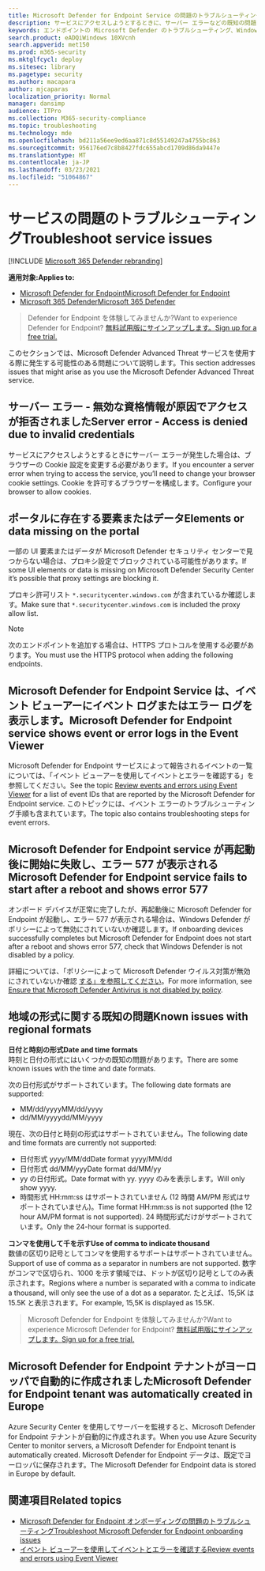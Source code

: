 ```yaml
---
title: Microsoft Defender for Endpoint Service の問題のトラブルシューティング
description: サービスにアクセスしようとするときに、サーバー エラーなどの既知の問題に対する解決策を見つけて回避します。
keywords: エンドポイントの Microsoft Defender のトラブルシューティング、Windows ATP のトラブルシューティング、サーバー エラー、アクセス拒否、無効な資格情報、データなし、ダッシュボード ポータル、許可、イベント ビューアー
search.product: eADQiWindows 10XVcnh
search.appverid: met150
ms.prod: m365-security
ms.mktglfcycl: deploy
ms.sitesec: library
ms.pagetype: security
ms.author: macapara
author: mjcaparas
localization_priority: Normal
manager: dansimp
audience: ITPro
ms.collection: M365-security-compliance
ms.topic: troubleshooting
ms.technology: mde
ms.openlocfilehash: bd211a56ee9ed6aa871c8d55149247a4755bc863
ms.sourcegitcommit: 956176ed7c8b8427fdc655abcd1709d86da9447e
ms.translationtype: MT
ms.contentlocale: ja-JP
ms.lasthandoff: 03/23/2021
ms.locfileid: "51064867"
---
```

# <a name="troubleshoot-service-issues"></a><span data-ttu-id="c937e-104">サービスの問題のトラブルシューティング</span><span class="sxs-lookup"><span data-stu-id="c937e-104">Troubleshoot service issues</span></span>

[!INCLUDE [Microsoft 365 Defender rebranding](../../includes/microsoft-defender.md)]

<span data-ttu-id="c937e-105">**適用対象:**</span><span class="sxs-lookup"><span data-stu-id="c937e-105">**Applies to:**</span></span>
- [<span data-ttu-id="c937e-106">Microsoft Defender for Endpoint</span><span class="sxs-lookup"><span data-stu-id="c937e-106">Microsoft Defender for Endpoint</span></span>](https://go.microsoft.com/fwlink/p/?linkid=2146631)
- [<span data-ttu-id="c937e-107">Microsoft 365 Defender</span><span class="sxs-lookup"><span data-stu-id="c937e-107">Microsoft 365 Defender</span></span>](https://go.microsoft.com/fwlink/?linkid=2118804)

> <span data-ttu-id="c937e-108">Defender for Endpoint を体験してみませんか?</span><span class="sxs-lookup"><span data-stu-id="c937e-108">Want to experience Defender for Endpoint?</span></span> [<span data-ttu-id="c937e-109">無料試用版にサインアップします。</span><span class="sxs-lookup"><span data-stu-id="c937e-109">Sign up for a free trial.</span></span>](https://www.microsoft.com/microsoft-365/windows/microsoft-defender-atp?ocid=docs-wdatp-pullalerts-abovefoldlink) 


<span data-ttu-id="c937e-110">このセクションでは、Microsoft Defender Advanced Threat サービスを使用する際に発生する可能性のある問題について説明します。</span><span class="sxs-lookup"><span data-stu-id="c937e-110">This section addresses issues that might arise as you use the Microsoft Defender Advanced Threat service.</span></span>

## <a name="server-error---access-is-denied-due-to-invalid-credentials"></a><span data-ttu-id="c937e-111">サーバー エラー - 無効な資格情報が原因でアクセスが拒否されました</span><span class="sxs-lookup"><span data-stu-id="c937e-111">Server error - Access is denied due to invalid credentials</span></span>
<span data-ttu-id="c937e-112">サービスにアクセスしようとするときにサーバー エラーが発生した場合は、ブラウザーの Cookie 設定を変更する必要があります。</span><span class="sxs-lookup"><span data-stu-id="c937e-112">If you encounter a server error when trying to access the service, you’ll need to change your browser cookie settings.</span></span>
<span data-ttu-id="c937e-113">Cookie を許可するブラウザーを構成します。</span><span class="sxs-lookup"><span data-stu-id="c937e-113">Configure your browser to allow cookies.</span></span>

## <a name="elements-or-data-missing-on-the-portal"></a><span data-ttu-id="c937e-114">ポータルに存在する要素またはデータ</span><span class="sxs-lookup"><span data-stu-id="c937e-114">Elements or data missing on the portal</span></span>
<span data-ttu-id="c937e-115">一部の UI 要素またはデータが Microsoft Defender セキュリティ センターで見つからない場合は、プロキシ設定でブロックされている可能性があります。</span><span class="sxs-lookup"><span data-stu-id="c937e-115">If some UI elements or data is missing on Microsoft Defender Security Center it’s possible that proxy settings are blocking it.</span></span>

<span data-ttu-id="c937e-116">プロキシ許可リスト `*.securitycenter.windows.com` が含まれているか確認します。</span><span class="sxs-lookup"><span data-stu-id="c937e-116">Make sure that `*.securitycenter.windows.com` is included the proxy allow list.</span></span>


> [!NOTE]
> <span data-ttu-id="c937e-117">次のエンドポイントを追加する場合は、HTTPS プロトコルを使用する必要があります。</span><span class="sxs-lookup"><span data-stu-id="c937e-117">You must use the HTTPS protocol when adding the following endpoints.</span></span>

## <a name="microsoft-defender-for-endpoint-service-shows-event-or-error-logs-in-the-event-viewer"></a><span data-ttu-id="c937e-118">Microsoft Defender for Endpoint Service は、イベント ビューアーにイベント ログまたはエラー ログを表示します。</span><span class="sxs-lookup"><span data-stu-id="c937e-118">Microsoft Defender for Endpoint service shows event or error logs in the Event Viewer</span></span>

<span data-ttu-id="c937e-119">Microsoft Defender [](event-error-codes.md) for Endpoint サービスによって報告されるイベントの一覧については、「イベント ビューアーを使用してイベントとエラーを確認する」を参照してください。</span><span class="sxs-lookup"><span data-stu-id="c937e-119">See the topic [Review events and errors using Event Viewer](event-error-codes.md) for a list of event IDs that are reported by the Microsoft Defender for Endpoint service.</span></span> <span data-ttu-id="c937e-120">このトピックには、イベント エラーのトラブルシューティング手順も含まれています。</span><span class="sxs-lookup"><span data-stu-id="c937e-120">The topic also contains troubleshooting steps for event errors.</span></span>

## <a name="microsoft-defender-for-endpoint-service-fails-to-start-after-a-reboot-and-shows-error-577"></a><span data-ttu-id="c937e-121">Microsoft Defender for Endpoint service が再起動後に開始に失敗し、エラー 577 が表示される</span><span class="sxs-lookup"><span data-stu-id="c937e-121">Microsoft Defender for Endpoint service fails to start after a reboot and shows error 577</span></span>

<span data-ttu-id="c937e-122">オンボード デバイスが正常に完了したが、再起動後に Microsoft Defender for Endpoint が起動し、エラー 577 が表示される場合は、Windows Defender がポリシーによって無効にされていないか確認します。</span><span class="sxs-lookup"><span data-stu-id="c937e-122">If onboarding devices successfully completes but Microsoft Defender for Endpoint does not start after a reboot and shows error 577, check that Windows Defender is not disabled by a policy.</span></span>

<span data-ttu-id="c937e-123">詳細については、「ポリシーによって Microsoft Defender ウイルス対策が無効にされていないか確認 [する」を参照してください](troubleshoot-onboarding.md#ensure-that-microsoft-defender-antivirus-is-not-disabled-by-a-policy)。</span><span class="sxs-lookup"><span data-stu-id="c937e-123">For more information, see [Ensure that Microsoft Defender Antivirus is not disabled by policy](troubleshoot-onboarding.md#ensure-that-microsoft-defender-antivirus-is-not-disabled-by-a-policy).</span></span>

## <a name="known-issues-with-regional-formats"></a><span data-ttu-id="c937e-124">地域の形式に関する既知の問題</span><span class="sxs-lookup"><span data-stu-id="c937e-124">Known issues with regional formats</span></span>

<span data-ttu-id="c937e-125">**日付と時刻の形式**</span><span class="sxs-lookup"><span data-stu-id="c937e-125">**Date and time formats**</span></span><br>
<span data-ttu-id="c937e-126">時刻と日付の形式にはいくつかの既知の問題があります。</span><span class="sxs-lookup"><span data-stu-id="c937e-126">There are some known issues with the time and date formats.</span></span> 

<span data-ttu-id="c937e-127">次の日付形式がサポートされています。</span><span class="sxs-lookup"><span data-stu-id="c937e-127">The following date formats are supported:</span></span>
- <span data-ttu-id="c937e-128">MM/dd/yyyy</span><span class="sxs-lookup"><span data-stu-id="c937e-128">MM/dd/yyyy</span></span>
- <span data-ttu-id="c937e-129">dd/MM/yyyy</span><span class="sxs-lookup"><span data-stu-id="c937e-129">dd/MM/yyyy</span></span>

<span data-ttu-id="c937e-130">現在、次の日付と時刻の形式はサポートされていません。</span><span class="sxs-lookup"><span data-stu-id="c937e-130">The following date and time formats are currently not supported:</span></span>
- <span data-ttu-id="c937e-131">日付形式 yyyy/MM/dd</span><span class="sxs-lookup"><span data-stu-id="c937e-131">Date format yyyy/MM/dd</span></span>
- <span data-ttu-id="c937e-132">日付形式 dd/MM/yyy</span><span class="sxs-lookup"><span data-stu-id="c937e-132">Date format dd/MM/yy</span></span>
- <span data-ttu-id="c937e-133">yy の日付形式。</span><span class="sxs-lookup"><span data-stu-id="c937e-133">Date format with yy.</span></span> <span data-ttu-id="c937e-134">yyyy のみを表示します。</span><span class="sxs-lookup"><span data-stu-id="c937e-134">Will only show yyyy.</span></span>
- <span data-ttu-id="c937e-135">時間形式 HH:mm:ss はサポートされていません (12 時間 AM/PM 形式はサポートされていません)。</span><span class="sxs-lookup"><span data-stu-id="c937e-135">Time format HH:mm:ss is not supported (the 12 hour AM/PM format is not supported).</span></span> <span data-ttu-id="c937e-136">24 時間形式だけがサポートされています。</span><span class="sxs-lookup"><span data-stu-id="c937e-136">Only the 24-hour format is supported.</span></span>

<span data-ttu-id="c937e-137">**コンマを使用して千を示す**</span><span class="sxs-lookup"><span data-stu-id="c937e-137">**Use of comma to indicate thousand**</span></span><br>
<span data-ttu-id="c937e-138">数値の区切り記号としてコンマを使用するサポートはサポートされていません。</span><span class="sxs-lookup"><span data-stu-id="c937e-138">Support of use of comma as a separator in numbers are not supported.</span></span> <span data-ttu-id="c937e-139">数字がコンマで区切られ、1000 を示す領域では、ドットが区切り記号としてのみ表示されます。</span><span class="sxs-lookup"><span data-stu-id="c937e-139">Regions where a number is separated with a comma to indicate a thousand, will only see the use of a dot as a separator.</span></span> <span data-ttu-id="c937e-140">たとえば、15,5K は 15.5K と表示されます。</span><span class="sxs-lookup"><span data-stu-id="c937e-140">For example, 15,5K is displayed as 15.5K.</span></span>

><span data-ttu-id="c937e-141">Microsoft Defender for Endpoint を体験してみませんか?</span><span class="sxs-lookup"><span data-stu-id="c937e-141">Want to experience Microsoft Defender for Endpoint?</span></span> [<span data-ttu-id="c937e-142">無料試用版にサインアップします。</span><span class="sxs-lookup"><span data-stu-id="c937e-142">Sign up for a free trial.</span></span>](https://www.microsoft.com/microsoft-365/windows/microsoft-defender-atp?ocid=docs-wdatp-troubleshoot-belowfoldlink)

## <a name="microsoft-defender-for-endpoint-tenant-was-automatically-created-in-europe"></a><span data-ttu-id="c937e-143">Microsoft Defender for Endpoint テナントがヨーロッパで自動的に作成されました</span><span class="sxs-lookup"><span data-stu-id="c937e-143">Microsoft Defender for Endpoint tenant was automatically created in Europe</span></span>
<span data-ttu-id="c937e-144">Azure Security Center を使用してサーバーを監視すると、Microsoft Defender for Endpoint テナントが自動的に作成されます。</span><span class="sxs-lookup"><span data-stu-id="c937e-144">When you use Azure Security Center to monitor servers, a Microsoft Defender for Endpoint tenant is automatically created.</span></span> <span data-ttu-id="c937e-145">Microsoft Defender for Endpoint データは、既定でヨーロッパに保存されます。</span><span class="sxs-lookup"><span data-stu-id="c937e-145">The Microsoft Defender for Endpoint data is stored in Europe by default.</span></span>





## <a name="related-topics"></a><span data-ttu-id="c937e-146">関連項目</span><span class="sxs-lookup"><span data-stu-id="c937e-146">Related topics</span></span>
- [<span data-ttu-id="c937e-147">Microsoft Defender for Endpoint オンボーディングの問題のトラブルシューティング</span><span class="sxs-lookup"><span data-stu-id="c937e-147">Troubleshoot Microsoft Defender for Endpoint onboarding issues</span></span>](troubleshoot-onboarding.md)
- [<span data-ttu-id="c937e-148">イベント ビューアーを使用してイベントとエラーを確認する</span><span class="sxs-lookup"><span data-stu-id="c937e-148">Review events and errors using Event Viewer</span></span>](event-error-codes.md)
